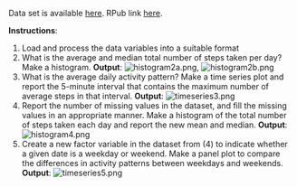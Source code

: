 Data set is available [here](https://d396qusza40orc.cloudfront.net/repdata%2Fdata%2Factivity.zip). RPub link [here](http://rpubs.com/shngli/92718).

**Instructions**:

1. Load and process the data variables into a suitable format
2. What is the average and median total number of steps taken per day? Make a histogram. **Output**: ![histogram2a.png](https://github.com/shngli/Data-Analysis-R/blob/master/Daily%20activity%20monitoring/histogram2a.png), ![histogram2b.png](https://github.com/shngli/Data-Analysis-R/blob/master/Daily%20activity%20monitoring/histogram2b.png)
3. What is the average daily activity pattern? Make a time series plot and report the 5-minute interval that contains the maximum number of average steps in that interval. **Output**: ![timeseries3.png](https://github.com/shngli/Data-Analysis-R/blob/master/Daily%20activity%20monitoring/timeseries3.png)
4. Report the number of missing values in the dataset, and fill the missing values in an appropriate manner. Make a histogram of the total number of steps taken each day and report the new mean and median. **Output**: ![histogram4.png](https://github.com/shngli/Data-Analysis-R/blob/master/Daily%20activity%20monitoring/histogram4.png)
5. Create a new factor variable in the dataset from (4) to indicate whether a given date is a weekday or weekend. Make a panel plot to compare the differences in activity patterns between weekdays and weekends. **Output**: ![timeseries5.png](https://github.com/shngli/Data-Analysis-R/blob/master/Daily%20activity%20monitoring/timeseries5.png)
